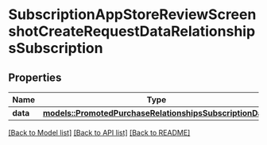 # SubscriptionAppStoreReviewScreenshotCreateRequestDataRelationshipsSubscription

## Properties

Name | Type | Description | Notes
------------ | ------------- | ------------- | -------------
**data** | [**models::PromotedPurchaseRelationshipsSubscriptionData**](PromotedPurchase_relationships_subscription_data.md) |  | 

[[Back to Model list]](../README.md#documentation-for-models) [[Back to API list]](../README.md#documentation-for-api-endpoints) [[Back to README]](../README.md)



